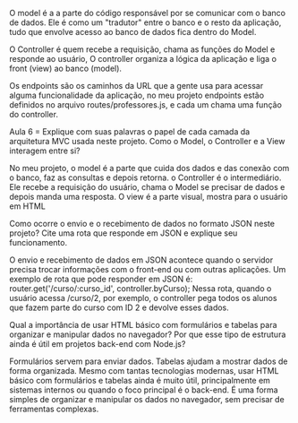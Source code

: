 O model é a a parte do código responsável por se comunicar com o banco de dados. Ele é como um "tradutor" entre o banco e o resto da aplicação, tudo que envolve acesso ao banco de dados fica dentro do Model.

O Controller é quem recebe a requisição, chama as funções do Model e responde ao usuário, O controller organiza a lógica da aplicação e liga o front (view) ao banco (model).

Os endpoints são os caminhos da URL que a gente usa para acessar alguma funcionalidade da aplicação, no meu projeto endpoints estão definidos no arquivo routes/professores.js, e cada um chama uma função do controller.


Aula 6 =
Explique com suas palavras o papel de cada camada da arquitetura MVC usada neste projeto. Como o Model, o Controller e a View interagem entre si?

No meu projeto, o model é a parte que cuida dos dados e das conexão com o banco, faz as consultas e depois retorna. o Controller é o intermediário. Ele recebe a requisição do usuário, chama o Model se precisar de dados e depois manda uma resposta. O view é a parte visual, mostra para o usuário em HTML

Como ocorre o envio e o recebimento de dados no formato JSON neste projeto? Cite uma rota que responde em JSON e explique seu funcionamento.

O envio e recebimento de dados em JSON acontece quando o servidor precisa trocar informações com o front-end ou com outras aplicações. Um exemplo de rota que pode responder em JSON é: router.get('/curso/:curso_id', controller.byCurso); Nessa rota, quando o usuário acessa /curso/2, por exemplo, o controller pega todos os alunos que fazem parte do curso com ID 2 e devolve esses dados.

Qual a importância de usar HTML básico com formulários e tabelas para organizar e manipular dados no navegador? Por que esse tipo de estrutura ainda é útil em projetos back-end com Node.js?

Formulários servem para enviar dados. Tabelas ajudam a mostrar dados de forma organizada. Mesmo com tantas tecnologias modernas, usar HTML básico com formulários e tabelas ainda é muito útil, principalmente em sistemas internos ou quando o foco principal é o back-end. É uma forma simples de organizar e manipular os dados no navegador, sem precisar de ferramentas complexas.
